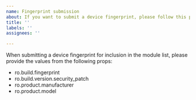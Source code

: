 ```yaml
---
name: Fingerprint submission
about: If you want to submit a device fingerprint, please follow this procedure.
title: ''
labels: ''
assignees: ''

---
```


When submitting a device fingerprint for inclusion in the module list, please provide the values from the following props:
- ro.build.fingerprint
- ro.build.version.security_patch
- ro.product.manufacturer
- ro.product.model
